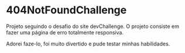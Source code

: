 # 404NotFoundChallenge
Projeto seguindo o desafio do site devChallenge.
O projeto consiste em fazer uma página de erro totalmente responsiva.


Adorei faze-lo, foi muito divertido e pude testar minhas habilidades.
